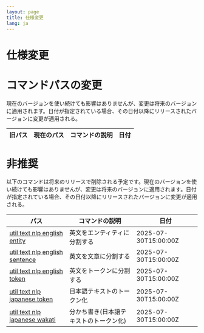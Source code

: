 ```yaml
---
layout: page
title: 仕様変更
lang: ja
---
```


# 仕様変更

# コマンドパスの変更

現在のバージョンを使い続けても影響はありませんが、変更は将来のバージョンに適用されます。日付が指定されている場合、その日付以降にリリースされたバージョンに変更が適用される。

| 旧パス | 現在のパス | コマンドの説明 | 日付 |
|--------|------------|----------------|------|

# 非推奨

以下のコマンドは将来のリリースで削除される予定です。現在のバージョンを使い続けても影響はありませんが、変更は将来のバージョンに適用されます。日付が指定されている場合、その日付以降にリリースされたバージョンに変更が適用される。

| パス                                                                                   | コマンドの説明                          | 日付                 |
|----------------------------------------------------------------------------------------|-----------------------------------------|----------------------|
| [util text nlp english entity](https://github.com/watermint/toolbox/discussions/905)   | 英文をエンティティに分割する            | 2025-07-30T15:00:00Z |
| [util text nlp english sentence](https://github.com/watermint/toolbox/discussions/905) | 英文を文章に分割する                    | 2025-07-30T15:00:00Z |
| [util text nlp english token](https://github.com/watermint/toolbox/discussions/905)    | 英文をトークンに分割する                | 2025-07-30T15:00:00Z |
| [util text nlp japanese token](https://github.com/watermint/toolbox/discussions/905)   | 日本語テキストのトークン化              | 2025-07-30T15:00:00Z |
| [util text nlp japanese wakati](https://github.com/watermint/toolbox/discussions/905)  | 分かち書き(日本語テキストのトークン化)  | 2025-07-30T15:00:00Z |


